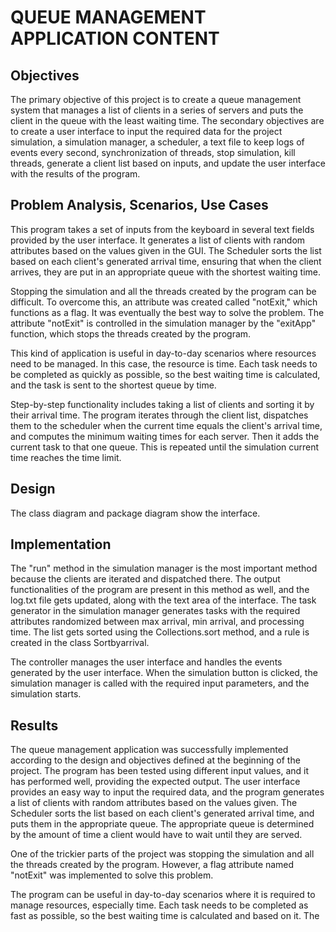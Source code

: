 # QUEUE MANAGEMENT APPLICATION CONTENT

## Objectives
The primary objective of this project is to create a queue management system that manages a list of clients in a series of servers and puts the client in the queue with the least waiting time. The secondary objectives are to create a user interface to input the required data for the project simulation, a simulation manager, a scheduler, a text file to keep logs of events every second, synchronization of threads, stop simulation, kill threads, generate a client list based on inputs, and update the user interface with the results of the program.

## Problem Analysis, Scenarios, Use Cases
This program takes a set of inputs from the keyboard in several text fields provided by the user interface. It generates a list of clients with random attributes based on the values given in the GUI. The Scheduler sorts the list based on each client's generated arrival time, ensuring that when the client arrives, they are put in an appropriate queue with the shortest waiting time.

Stopping the simulation and all the threads created by the program can be difficult. To overcome this, an attribute was created called "notExit," which functions as a flag. It was eventually the best way to solve the problem. The attribute "notExit" is controlled in the simulation manager by the "exitApp" function, which stops the threads created by the program.

This kind of application is useful in day-to-day scenarios where resources need to be managed. In this case, the resource is time. Each task needs to be completed as quickly as possible, so the best waiting time is calculated, and the task is sent to the shortest queue by time.

Step-by-step functionality includes taking a list of clients and sorting it by their arrival time. The program iterates through the client list, dispatches them to the scheduler when the current time equals the client's arrival time, and computes the minimum waiting times for each server. Then it adds the current task to that one queue. This is repeated until the simulation current time reaches the time limit.

## Design
The class diagram and package diagram show the interface.

## Implementation
The "run" method in the simulation manager is the most important method because the clients are iterated and dispatched there. The output functionalities of the program are present in this method as well, and the log.txt file gets updated, along with the text area of the interface. The task generator in the simulation manager generates tasks with the required attributes randomized between max arrival, min arrival, and processing time. The list gets sorted using the Collections.sort method, and a rule is created in the class Sortbyarrival.

The controller manages the user interface and handles the events generated by the user interface. When the simulation button is clicked, the simulation manager is called with the required input parameters, and the simulation starts.

## Results
The queue management application was successfully implemented according to the design and objectives defined at the beginning of the project. The program has been tested using different input values, and it has performed well, providing the expected output.
The user interface provides an easy way to input the required data, and the program generates a list of clients with random attributes based on the values given. The Scheduler sorts the list based on each client's generated arrival time, and puts them in the appropriate queue. The appropriate queue is determined by the amount of time a client would have to wait until they are served.

One of the trickier parts of the project was stopping the simulation and all the threads created by the program. However, a flag attribute named "notExit" was implemented to solve this problem.

The program can be useful in day-to-day scenarios where it is required to manage resources, especially time. Each task needs to be completed as fast as possible, so the best waiting time is calculated and based on it. The
